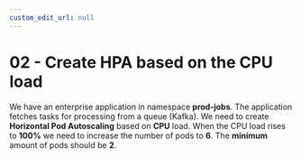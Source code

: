 ```yaml
---
custom_edit_url: null
---
```


# 02 - Create HPA based on the CPU load

We have an enterprise application in namespace  **prod-jobs**.
The application fetches tasks for processing from a queue (Kafka).
We need to create **Horizontal Pod Autoscaling** based on **CPU** load.
When the CPU load rises to **100%** we need to increase the number of pods to **6**.
The **minimum** amount of pods should be **2**.
